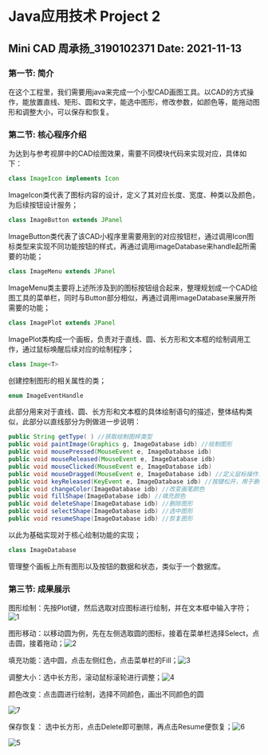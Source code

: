 # Java应用技术 Project 2

## Mini CAD   周承扬_3190102371   **Date: 2021-11-13**

### 第一节: 简介

在这个工程里，我们需要用java来完成一个小型CAD画图工具。以CAD的方式操作，能放置直线、矩形、圆和文字，能选中图形，修改参数，如颜色等，能拖动图形和调整大小，可以保存和恢复。

### 第二节: 核心程序介绍

为达到与参考视屏中的CAD绘图效果，需要不同模块代码来实现对应，具体如下：

```java
class ImageIcon implements Icon
```

ImageIcon类代表了图标内容的设计，定义了其对应长度、宽度、种类以及颜色，为后续按钮设计服务；

```java
class ImageButton extends JPanel
```

ImageButton类代表了该CAD小程序里需要用到的对应按钮栏，通过调用Icon图标类型来实现不同功能按钮的样式，再通过调用imageDatabase来handle起所需要的功能；

```java
class ImageMenu extends JPanel
```

ImageMenu类主要将上述所涉及到的图标按钮组合起来，整理规划成一个CAD绘图工具的菜单栏，同时与Button部分相似，再通过调用imageDatabase来展开所需要的功能；

```java
class ImagePlot extends JPanel
```

ImagePlot类构成一个画板，负责对于直线、圆、长方形和文本框的绘制调用工作，通过鼠标唤醒后续对应的绘制程序；

```java
class Image<T>
```

创建控制图形的相关属性的类；

```java
enum ImageEventHandle
```

此部分用来对于直线、圆、长方形和文本框的具体绘制语句的描述，整体结构类似，此部分以直线部分为例做进一步说明：

```java
public String getType( ) //获取绘制图样类型
public void paintImage(Graphics g, ImageDatabase idb) //绘制图形
public void mousePressed(MouseEvent e, ImageDatabase idb)
public void mouseReleased(MouseEvent e, ImageDatabase idb)
public void mouseClicked(MouseEvent e, ImageDatabase idb)
public void mouseDragged(MouseEvent e, ImageDatabase idb) //定义鼠标操作，包括按住绘制与松开停止绘制，点击选中、点击移动等
public void keyReleased(KeyEvent e, ImageDatabase idb) //按键松开，用于删除操作
public void changeColor(ImageDatabase idb) //改变画笔颜色
public void fillShape(ImageDatabase idb) //填充颜色
public void deleteShape(ImageDatabase idb) //删除图形
public void selectShape(ImageDatabase idb) //选中图形
public void resumeShape(ImageDatabase idb) //恢复图形
```

以此为基础实现对于核心绘制功能的实现；

```java
class ImageDatabase
```

管理整个画板上所有图形以及按钮的数据和状态，类似于一个数据库。

### 第三节: 成果展示

图形绘制：先按Plot键，然后选取对应图标进行绘制，并在文本框中输入字符；![1](C:\Users\clearlove-champion7\Desktop\1.png)

图形移动：以移动圆为例，先在左侧选取圆的图标，接着在菜单栏选择Select，点击圆，接着拖动；![2](C:\Users\clearlove-champion7\Desktop\2.png)

填充功能：选中圆，点击左侧红色，点击菜单栏的Fill；![3](C:\Users\clearlove-champion7\Desktop\3.png)

调整大小：选中长方形，滚动鼠标滚轮进行调整；![4](C:\Users\clearlove-champion7\Desktop\4.png)

颜色改变：点击圆进行绘制，选择不同颜色，画出不同颜色的圆

![7](C:\Users\clearlove-champion7\Desktop\7.png)

保存恢复： 选中长方形，点击Delete即可删除，再点击Resume便恢复；![6](C:\Users\clearlove-champion7\Desktop\6.png)

![5](C:\Users\clearlove-champion7\Desktop\5.png)

